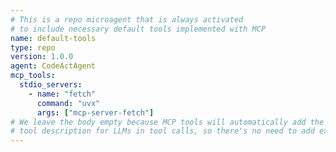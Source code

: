 ```yaml
---
# This is a repo microagent that is always activated
# to include necessary default tools implemented with MCP
name: default-tools
type: repo
version: 1.0.0
agent: CodeActAgent
mcp_tools:
  stdio_servers:
    - name: "fetch"
      command: "uvx"
      args: ["mcp-server-fetch"]
# We leave the body empty because MCP tools will automatically add the
# tool description for LLMs in tool calls, so there's no need to add extra descriptions.
---
```

